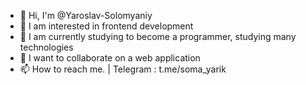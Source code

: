 - 👋 Hi, I'm @Yaroslav-Solomyaniy
- 👀 I am interested in frontend development
- 🌱 I am currently studying to become a programmer, studying many technologies
- 💞️ I want to collaborate on a web application
- 📫 How to reach me. | Telegram : t.me/soma_yarik
